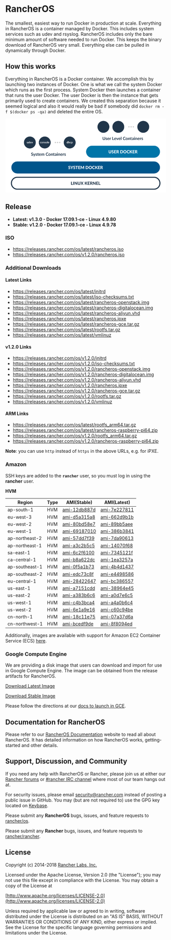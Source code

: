 # RancherOS

The smallest, easiest way to run Docker in production at scale.  Everything in RancherOS is a container managed by Docker.  This includes system services such as udev and rsyslog.  RancherOS includes only the bare minimum amount of software needed to run Docker.  This keeps the binary download of RancherOS very small.  Everything else can be pulled in dynamically through Docker.

## How this works

Everything in RancherOS is a Docker container.  We accomplish this by launching two instances of
Docker.  One is what we call the system Docker which runs as the first process.  System Docker then launches
a container that runs the user Docker.  The user Docker is then the instance that gets primarily
used to create containers.  We created this separation because it seemed logical and also
it would really be bad if somebody did `docker rm -f $(docker ps -qa)` and deleted the entire OS.

![How it works](./rancheros.png "How it works")

## Release

- **Latest: v1.3.0 - Docker 17.09.1-ce - Linux 4.9.80**
- **Stable: v1.2.0 - Docker 17.09.1-ce - Linux 4.9.78**

### ISO

- https://releases.rancher.com/os/latest/rancheros.iso
- https://releases.rancher.com/os/v1.2.0/rancheros.iso

### Additional Downloads

#### Latest Links

* https://releases.rancher.com/os/latest/initrd
* https://releases.rancher.com/os/latest/iso-checksums.txt
* https://releases.rancher.com/os/latest/rancheros-openstack.img
* https://releases.rancher.com/os/latest/rancheros-digitalocean.img
* https://releases.rancher.com/os/latest/rancheros-aliyun.vhd
* https://releases.rancher.com/os/latest/rancheros.ipxe
* https://releases.rancher.com/os/latest/rancheros-gce.tar.gz
* https://releases.rancher.com/os/latest/rootfs.tar.gz
* https://releases.rancher.com/os/latest/vmlinuz

#### v1.2.0 Links

* https://releases.rancher.com/os/v1.2.0/initrd
* https://releases.rancher.com/os/v1.2.0/iso-checksums.txt
* https://releases.rancher.com/os/v1.2.0/rancheros-openstack.img
* https://releases.rancher.com/os/v1.2.0/rancheros-digitalocean.img
* https://releases.rancher.com/os/v1.2.0/rancheros-aliyun.vhd
* https://releases.rancher.com/os/v1.2.0/rancheros.ipxe
* https://releases.rancher.com/os/v1.2.0/rancheros-gce.tar.gz
* https://releases.rancher.com/os/v1.2.0/rootfs.tar.gz
* https://releases.rancher.com/os/v1.2.0/vmlinuz

#### ARM Links

* https://releases.rancher.com/os/latest/rootfs_arm64.tar.gz
* https://releases.rancher.com/os/latest/rancheros-raspberry-pi64.zip
* https://releases.rancher.com/os/v1.2.0/rootfs_arm64.tar.gz
* https://releases.rancher.com/os/v1.2.0/rancheros-raspberry-pi64.zip

**Note**: you can use `http` instead of `https` in the above URLs, e.g. for iPXE.

### Amazon

SSH keys are added to the **`rancher`** user, so you must log in using the **rancher** user.

**HVM**

Region | Type | AMI(Stable) | AMI(Latest)
-------|------|------|------
ap-south-1 | HVM | [ami-12db887d](https://ap-south-1.console.aws.amazon.com/ec2/home?region=ap-south-1#launchInstanceWizard:ami=ami-12db887d) | [ami-7e227811](https://ap-south-1.console.aws.amazon.com/ec2/home?region=ap-south-1#launchInstanceWizard:ami=ami-7e227811)
eu-west-3 | HVM | [ami-d5a315a8](https://eu-west-3.console.aws.amazon.com/ec2/home?region=eu-west-3#launchInstanceWizard:ami=ami-d5a315a8) | [ami-662d9b1b](https://eu-west-3.console.aws.amazon.com/ec2/home?region=eu-west-3#launchInstanceWizard:ami=ami-662d9b1b)
eu-west-2 | HVM | [ami-80bd58e7](https://eu-west-2.console.aws.amazon.com/ec2/home?region=eu-west-2#launchInstanceWizard:ami=ami-80bd58e7) | [ami-89bb5aee](https://eu-west-2.console.aws.amazon.com/ec2/home?region=eu-west-2#launchInstanceWizard:ami=ami-89bb5aee)
eu-west-1 | HVM | [ami-69187010](https://eu-west-1.console.aws.amazon.com/ec2/home?region=eu-west-1#launchInstanceWizard:ami=ami-69187010) | [ami-386b3841](https://eu-west-1.console.aws.amazon.com/ec2/home?region=eu-west-1#launchInstanceWizard:ami=ami-386b3841)
ap-northeast-2 | HVM | [ami-57dd7f39](https://ap-northeast-2.console.aws.amazon.com/ec2/home?region=ap-northeast-2#launchInstanceWizard:ami=ami-57dd7f39) | [ami-7da90613](https://ap-northeast-2.console.aws.amazon.com/ec2/home?region=ap-northeast-2#launchInstanceWizard:ami=ami-7da90613)
ap-northeast-1 | HVM | [ami-a3c2b5c5](https://ap-northeast-1.console.aws.amazon.com/ec2/home?region=ap-northeast-1#launchInstanceWizard:ami=ami-a3c2b5c5) | [ami-14070f68](https://ap-northeast-1.console.aws.amazon.com/ec2/home?region=ap-northeast-1#launchInstanceWizard:ami=ami-14070f68)
sa-east-1 | HVM | [ami-6c2f6100](https://sa-east-1.console.aws.amazon.com/ec2/home?region=sa-east-1#launchInstanceWizard:ami=ami-6c2f6100) | [ami-7345121f](https://sa-east-1.console.aws.amazon.com/ec2/home?region=sa-east-1#launchInstanceWizard:ami=ami-7345121f)
ca-central-1 | HVM | [ami-b8a622dc](https://ca-central-1.console.aws.amazon.com/ec2/home?region=ca-central-1#launchInstanceWizard:ami=ami-b8a622dc) | [ami-1ea3257a](https://ca-central-1.console.aws.amazon.com/ec2/home?region=ca-central-1#launchInstanceWizard:ami=ami-1ea3257a)
ap-southeast-1 | HVM | [ami-0f5a1b73](https://ap-southeast-1.console.aws.amazon.com/ec2/home?region=ap-southeast-1#launchInstanceWizard:ami=ami-0f5a1b73) | [ami-4b4d1437](https://ap-southeast-1.console.aws.amazon.com/ec2/home?region=ap-southeast-1#launchInstanceWizard:ami=ami-4b4d1437)
ap-southeast-2 | HVM | [ami-edc73c8f](https://ap-southeast-2.console.aws.amazon.com/ec2/home?region=ap-southeast-2#launchInstanceWizard:ami=ami-edc73c8f) | [ami-e4498586](https://ap-southeast-2.console.aws.amazon.com/ec2/home?region=ap-southeast-2#launchInstanceWizard:ami=ami-e4498586)
eu-central-1 | HVM | [ami-28422647](https://eu-central-1.console.aws.amazon.com/ec2/home?region=eu-central-1#launchInstanceWizard:ami=ami-28422647) | [ami-bc386557](https://eu-central-1.console.aws.amazon.com/ec2/home?region=eu-central-1#launchInstanceWizard:ami=ami-bc386557)
us-east-1 | HVM | [ami-a7151cdd](https://us-east-1.console.aws.amazon.com/ec2/home?region=us-east-1#launchInstanceWizard:ami=ami-a7151cdd) | [ami-38964e45](https://us-east-1.console.aws.amazon.com/ec2/home?region=us-east-1#launchInstanceWizard:ami=ami-38964e45)
us-east-2 | HVM | [ami-a383b6c6](https://us-east-2.console.aws.amazon.com/ec2/home?region=us-east-2#launchInstanceWizard:ami=ami-a383b6c6) | [ami-a0d7e6c5](https://us-east-2.console.aws.amazon.com/ec2/home?region=us-east-2#launchInstanceWizard:ami=ami-a0d7e6c5)
us-west-1 | HVM | [ami-c4b3bca4](https://us-west-1.console.aws.amazon.com/ec2/home?region=us-west-1#launchInstanceWizard:ami=ami-c4b3bca4) | [ami-a4a0b6c4](https://us-west-1.console.aws.amazon.com/ec2/home?region=us-west-1#launchInstanceWizard:ami=ami-a4a0b6c4)
us-west-2 | HVM | [ami-6e1a9e16](https://us-west-2.console.aws.amazon.com/ec2/home?region=us-west-2#launchInstanceWizard:ami=ami-6e1a9e16) | [ami-c60c94be](https://us-west-2.console.aws.amazon.com/ec2/home?region=us-west-2#launchInstanceWizard:ami=ami-c60c94be)
cn-north-1 | HVM | [ami-18c11e75](https://cn-north-1.console.amazonaws.cn/ec2/home?region=cn-north-1#launchInstanceWizard:ami=ami-18c11e75) | [ami-07a37d6a](https://cn-north-1.console.amazonaws.cn/ec2/home?region=cn-north-1#launchInstanceWizard:ami=ami-07a37d6a)
cn-northwest-1 | HVM | [ami-bcedf9de](https://cn-northwest-1.console.amazonaws.cn/ec2/home?region=cn-northwest-1#launchInstanceWizard:ami=ami-bcedf9de) | [ami-8f8094ed](https://cn-northwest-1.console.amazonaws.cn/ec2/home?region=cn-northwest-1#launchInstanceWizard:ami=ami-8f8094ed)

Additionally, images are available with support for Amazon EC2 Container Service (ECS) [here](https://docs.rancher.com/os/amazon-ecs/#amazon-ecs-enabled-amis).

### Google Compute Engine

We are providing a disk image that users can download and import for use in Google Compute Engine. The image can be obtained from the release artifacts for RancherOS.

[Download Latest Image](https://releases.rancher.com/os/latest/rancheros-gce.tar.gz)

[Download Stable Image](https://releases.rancher.com/os/v1.2.0/rancheros-gce.tar.gz)

Please follow the directions at our [docs to launch in GCE](http://docs.rancher.com/os/running-rancheros/cloud/gce/).

## Documentation for RancherOS

Please refer to our [RancherOS Documentation](http://docs.rancher.com/os/) website to read all about RancherOS. It has detailed information on how RancherOS works, getting-started and other details.

## Support, Discussion, and Community
If you need any help with RancherOS or Rancher, please join us at either our [Rancher forums](http://forums.rancher.com) or [#rancher IRC channel](http://webchat.freenode.net/?channels=rancher) where most of our team hangs out at.

For security issues, please email security@rancher.com instead of posting a public issue in GitHub.  You may (but are not required to) use the GPG key located on [Keybase](https://keybase.io/rancher).


Please submit any **RancherOS** bugs, issues, and feature requests to [rancher/os](//github.com/rancher/os/issues).

Please submit any **Rancher** bugs, issues, and feature requests to [rancher/rancher](//github.com/rancher/rancher/issues).

## License

Copyright (c) 2014-2018 [Rancher Labs, Inc.](http://rancher.com)

Licensed under the Apache License, Version 2.0 (the "License");
you may not use this file except in compliance with the License.
You may obtain a copy of the License at

[http://www.apache.org/licenses/LICENSE-2.0](http://www.apache.org/licenses/LICENSE-2.0)

Unless required by applicable law or agreed to in writing, software
distributed under the License is distributed on an "AS IS" BASIS,
WITHOUT WARRANTIES OR CONDITIONS OF ANY KIND, either express or implied.
See the License for the specific language governing permissions and
limitations under the License.
